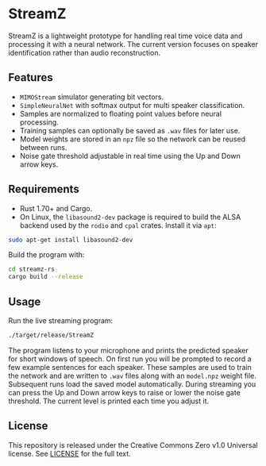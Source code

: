 # StreamZ

StreamZ is a lightweight prototype for handling real time voice data and processing it with a neural network.  The current version focuses on speaker identification rather than audio reconstruction.

## Features

- `MIMOStream` simulator generating bit vectors.
- `SimpleNeuralNet` with softmax output for multi speaker classification.
- Samples are normalized to floating point values before neural processing.
- Training samples can optionally be saved as `.wav` files for later use.
- Model weights are stored in an `npz` file so the network can be reused between runs.
- Noise gate threshold adjustable in real time using the Up and Down arrow keys.

## Requirements

- Rust 1.70+ and Cargo.
- On Linux, the `libasound2-dev` package is required to build the ALSA backend
  used by the `rodio` and `cpal` crates. Install it via `apt`:

```bash
sudo apt-get install libasound2-dev
```

Build the program with:

```bash
cd streamz-rs
cargo build --release
```

## Usage

Run the live streaming program:

```bash
./target/release/StreamZ
```

The program listens to your microphone and prints the predicted speaker for short
windows of speech.  On first run you will be prompted to record a few example
sentences for each speaker.  These samples are used to train the network and are
written to `.wav` files along with an `model.npz` weight file.  Subsequent runs
load the saved model automatically.
During streaming you can press the Up and Down arrow keys to raise or lower the
noise gate threshold. The current level is printed each time you adjust it.

## License

This repository is released under the Creative Commons Zero v1.0 Universal license. See [LICENSE](LICENSE) for the full text.
